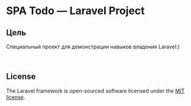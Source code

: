 # SPA Todo — Laravel Project

## Цель

Специальный проект для демонстрации навыков владения Laravel:)

<br>

## License

The Laravel framework is open-sourced software licensed under the [MIT license](https://opensource.org/licenses/MIT).

